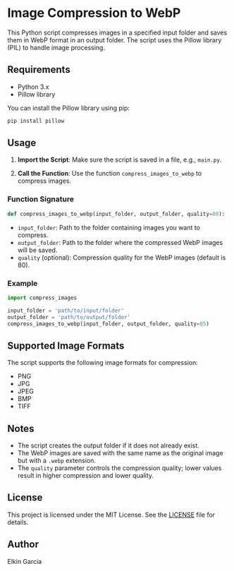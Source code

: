 
# Image Compression to WebP

This Python script compresses images in a specified input folder and saves them in WebP format in an output folder. The script uses the Pillow library (PIL) to handle image processing.

## Requirements

- Python 3.x
- Pillow library

You can install the Pillow library using pip:

```bash
pip install pillow
```

## Usage

1. **Import the Script**: Make sure the script is saved in a file, e.g., `main.py`.

2. **Call the Function**: Use the function `compress_images_to_webp` to compress images.

### Function Signature

```python
def compress_images_to_webp(input_folder, output_folder, quality=80):
```

- `input_folder`: Path to the folder containing images you want to compress.
- `output_folder`: Path to the folder where the compressed WebP images will be saved.
- `quality` (optional): Compression quality for the WebP images (default is 80).

### Example

```python
import compress_images

input_folder = 'path/to/input/folder'
output_folder = 'path/to/output/folder'
compress_images_to_webp(input_folder, output_folder, quality=85)
```

## Supported Image Formats

The script supports the following image formats for compression:
- PNG
- JPG
- JPEG
- BMP
- TIFF

## Notes

- The script creates the output folder if it does not already exist.
- The WebP images are saved with the same name as the original image but with a `.webp` extension.
- The `quality` parameter controls the compression quality; lower values result in higher compression and lower quality.

## License

This project is licensed under the MIT License. See the [LICENSE](LICENSE) file for details.

## Author

Elkin Garcia